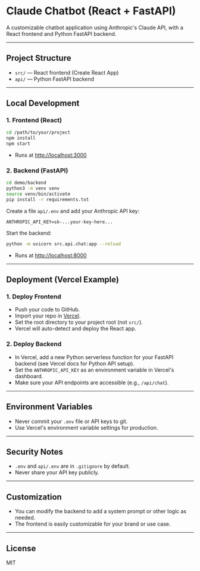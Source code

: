 # Claude Chatbot (React + FastAPI)

A customizable chatbot application using Anthropic's Claude API, with a React frontend and Python FastAPI backend.

---

## Project Structure

- `src/` — React frontend (Create React App)
- `api/` — Python FastAPI backend

---

## Local Development

### 1. Frontend (React)

```bash
cd /path/to/your/project
npm install
npm start
```
- Runs at [http://localhost:3000](http://localhost:3000)

### 2. Backend (FastAPI)

```bash
cd demo/backend
python3 -m venv venv
source venv/bin/activate
pip install -r requirements.txt
```

Create a file `api/.env` and add your Anthropic API key:
```
ANTHROPIC_API_KEY=sk-...your-key-here...
```

Start the backend:
```bash
python -m uvicorn src.api.chat:app --reload
```
- Runs at [http://localhost:8000](http://localhost:8000)

---

## Deployment (Vercel Example)

### 1. Deploy Frontend
- Push your code to GitHub.
- Import your repo in [Vercel](https://vercel.com/).
- Set the root directory to your project root (not `src/`).
- Vercel will auto-detect and deploy the React app.

### 2. Deploy Backend
- In Vercel, add a new Python serverless function for your FastAPI backend (see Vercel docs for Python API setup).
- Set the `ANTHROPIC_API_KEY` as an environment variable in Vercel's dashboard.
- Make sure your API endpoints are accessible (e.g., `/api/chat`).

---

## Environment Variables
- Never commit your `.env` file or API keys to git.
- Use Vercel's environment variable settings for production.

---

## Security Notes
- `.env` and `api/.env` are in `.gitignore` by default.
- Never share your API key publicly.

---

## Customization
- You can modify the backend to add a system prompt or other logic as needed.
- The frontend is easily customizable for your brand or use case.

---

## License
MIT
